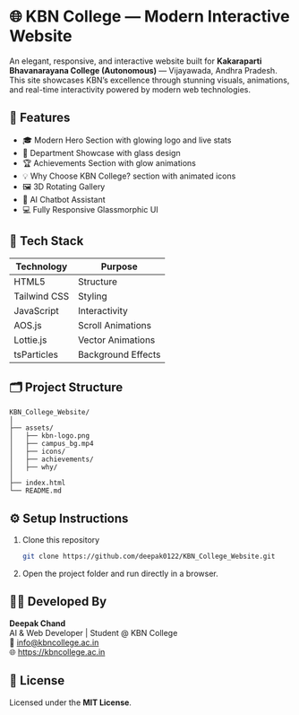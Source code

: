 # 🌐 KBN College — Modern Interactive Website

An elegant, responsive, and interactive website built for **Kakaraparti Bhavanarayana College (Autonomous)** — Vijayawada, Andhra Pradesh.  
This site showcases KBN’s excellence through stunning visuals, animations, and real-time interactivity powered by modern web technologies.

## 🚀 Features
- 🎓 Modern Hero Section with glowing logo and live stats
- 🧠 Department Showcase with glass design
- 🏆 Achievements Section with glow animations
- 💡 Why Choose KBN College? section with animated icons
- 🖼️ 3D Rotating Gallery
- 💬 AI Chatbot Assistant
- 💻 Fully Responsive Glassmorphic UI

## 🧩 Tech Stack
| Technology | Purpose |
|-------------|----------|
| HTML5 | Structure |
| Tailwind CSS | Styling |
| JavaScript | Interactivity |
| AOS.js | Scroll Animations |
| Lottie.js | Vector Animations |
| tsParticles | Background Effects |

## 🗂️ Project Structure
```
KBN_College_Website/
│
├── assets/
│   ├── kbn-logo.png
│   ├── campus_bg.mp4
│   ├── icons/
│   ├── achievements/
│   ├── why/
│
├── index.html
└── README.md
```

## ⚙️ Setup Instructions
1. Clone this repository  
   ```bash
   git clone https://github.com/deepak0122/KBN_College_Website.git
   ```
2. Open the project folder and run directly in a browser.

## 👨‍💻 Developed By
**Deepak Chand**  
AI & Web Developer | Student @ KBN College  
📧 info@kbncollege.ac.in  
🌐 https://kbncollege.ac.in

## 🏁 License
Licensed under the **MIT License**.
